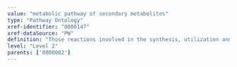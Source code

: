 ```yaml
---
value: "metabolic pathway of secondary metabolites"
type: "Pathway Ontology"
xref-identifier: "0000147"
xref-dataSource: "PW"
definition: "Those reactions involved in the synthesis, utilization and/or degradation of secondary metabolites - products of cellular metabolism that are not essential for, or not directly involved in the normal growth, development or reproduction of an organism. Many of the chemicals that plants or microorganisms produce are secondary metabolites."
level: "Level 2"
parents: ['0000002']
---
```

